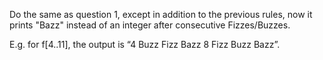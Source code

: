 Do the same as question 1, except in addition to the previous rules, now it prints "Bazz" instead of an integer after consecutive Fizzes/Buzzes.

E.g. for f[4..11], the output is “4 Buzz Fizz Bazz 8 Fizz Buzz Bazz”.